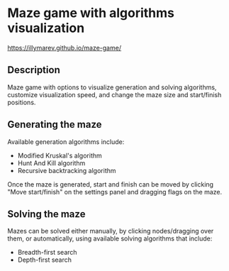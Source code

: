 # Maze game with algorithms visualization

https://illymarev.github.io/maze-game/

## Description

Maze game with options to visualize generation and solving algorithms, customize visualization speed, and change the
maze size and start/finish positions.

## Generating the maze

Available generation algorithms include:

- Modified Kruskal's algorithm
- Hunt And Kill algorithm
- Recursive backtracking algorithm

Once the maze is generated, start and finish can be moved by clicking
"Move start/finish" on the settings panel and dragging flags on the maze.

## Solving the maze

Mazes can be solved either manually, by clicking nodes/dragging over them, or automatically, using available solving
algorithms that include:

- Breadth-first search
- Depth-first search
